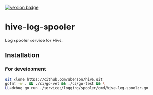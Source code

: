 [![version badge]](https://hub.docker.com/r/gbenson/hive-log-spooler)

[version badge]: https://img.shields.io/docker/v/gbenson/hive-log-spooler?color=limegreen

# hive-log-spooler

Log spooler service for Hive.

## Installation

### For development

```sh
git clone https://github.com/gbenson/hive.git
gofmt -w . && ./ci/go-vet && ./ci/go-test && \
LL=debug go run ./services/logging/spooler/cmd/hive-log-spooler.go
```
